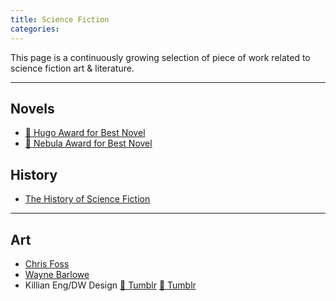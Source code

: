 ```yaml
---
title: Science Fiction
categories:
---
```


This page is a continuously growing selection of piece of work related to science fiction art & literature.

---

## Novels

- [📡 Hugo Award for Best Novel](https://en.m.wikipedia.org/wiki/Hugo_Award_for_Best_Novel)
- [📡 Nebula Award for Best Novel](https://en.m.wikipedia.org/wiki/Nebula_Award_for_Best_Novel)

## History

- [The History of Science Fiction](http://www.thepulp.net/downloads/historyofsciencefiction-big.jpg)

---

## Art

- [Chris Foss](http://www.chrisfossart.com/)
- [Wayne Barlowe](http://waynebarlowe.wordpress.com/)
- Killian Eng/DW Design
  [📡 Tumblr](http://dwdesign.tumblr.com/)
  [📡 Tumblr](http://dwdesign.tumblr.com/)